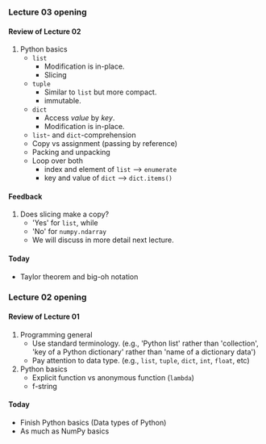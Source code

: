 ### Lecture 03 opening

#### Review of Lecture 02

1. Python basics
   - `list`
     - Modification is in-place.
     - Slicing
   - `tuple`
     - Similar to `list` but more compact.
     - immutable.
   - `dict`
     - Access *value* by *key*.
     - Modification is in-place.
   - `list`- and `dict`-comprehension
   - Copy vs assignment (passing by reference)
   - Packing and unpacking
   - Loop over both
     - index and element of `list` --> `enumerate`
     - key and value of `dict` --> `dict.items()`

#### Feedback

1. Does slicing make a copy?
   - 'Yes' for `list`, while
   - 'No' for `numpy.ndarray`
   - We will discuss in more detail next lecture.

#### Today

- Taylor theorem and big-oh notation


### Lecture 02 opening

#### Review of Lecture 01

1. Programming general
   - Use standard terminology. (e.g., 'Python list' rather than 'collection', 'key of a Python dictionary' rather than 'name of a dictionary data')
   - Pay attention to data type. (e.g., `list`, `tuple`, `dict`, `int`, `float`, etc)
1. Python basics
   - Explicit function vs anonymous function (`lambda`)
   - f-string

#### Today

- Finish Python basics (Data types of Python)
- As much as NumPy basics


